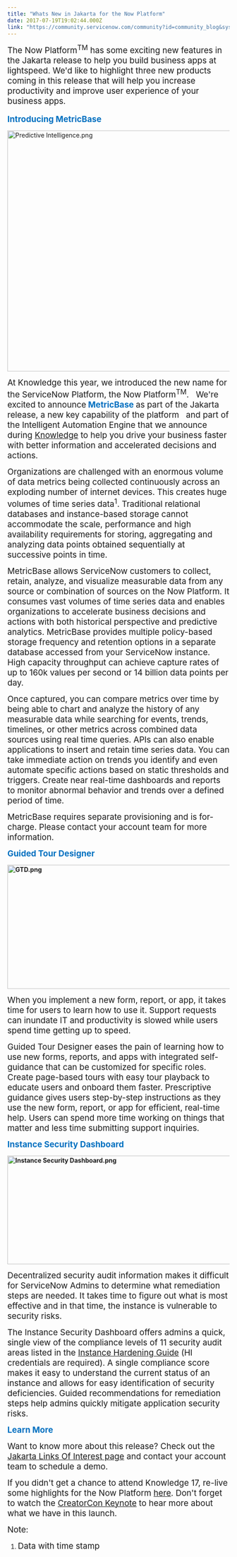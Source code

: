 ```yaml
---
title: "Whats New in Jakarta for the Now Platform"
date: 2017-07-19T19:02:44.000Z
link: "https://community.servicenow.com/community?id=community_blog&sys_id=ad3e6e6ddbd0dbc01dcaf3231f961956"
---
```

<p><span style="font-size: 14.0pt;">The Now Platform<sup>TM</sup> has some exciting new features in the Jakarta release to help you build business apps at lightspeed. We'd like to highlight three new products coming in this release that will help you increase productivity and improve user experience of your business apps.</span></p><p></p><p><span style="color: #0070c0; font-size: 14.0pt;"><strong>Introducing MetricBase<sup><br/></sup></strong></span></p><p><img   alt="Predictive Intelligence.png" class="image-1 jive-image" src="c70ad5cadb5c97049c9ffb651f9619fa.iix" style="width: 620px; height: 546px;"/></p><p><span style="font-size: 14.0pt;">At Knowledge this year, we introduced the new name for the ServiceNow Platform, the Now Platform<sup>TM</sup>.   We're excited to announce<span style="color: #0070c0;"><strong> MetricBase </strong></span>as part of the Jakarta release, a new key capability of the platform   and part of the Intelligent Automation Engine that we announce during <a title="nowledge.servicenow.com/video-library.html?tab=busapp" href="https://knowledge.servicenow.com/video-library.html?tab=busapp">Knowledge</a> to help you drive your business faster with better information and accelerated decisions and actions. </span></p><p></p><p><span style="font-size: 14.0pt;">Organizations are challenged with an enormous volume of data metrics being collected continuously across an exploding number of internet devices. This creates huge volumes of time series data<sup>1</sup>. Traditional relational databases and instance-based storage cannot accommodate the scale, performance and high availability requirements for storing, aggregating and analyzing data points obtained sequentially at successive points in time.</span></p><p><span style="font-size: 14.0pt;">MetricBase allows ServiceNow customers to collect, retain, analyze, and visualize measurable data from any source or combination of sources on the Now Platform. It consumes vast volumes of time series data and enables organizations to accelerate business decisions and actions with both historical perspective and predictive analytics. </span><span style="font-size: 14.0pt;">MetricBase provides multiple policy-based storage frequency and retention options in a separate database accessed from your ServiceNow instance. High capacity throughput can achieve capture rates of up to 160k values per second or 14 billion data points per day.</span></p><p></p><p><span style="font-size: 14.0pt;">Once captured, you can compare metrics over time by being able to chart and analyze the history of any measurable data while searching for events, trends, timelines, or other metrics across combined data sources using real time queries. APIs can also enable applications to insert and retain time series data. You can take immediate action on trends you identify and even automate specific actions based on static thresholds and triggers. Create near real-time dashboards and reports to monitor abnormal behavior and trends over a defined period of time. </span></p><p><span style="font-size: 14.0pt;">MetricBase requires separate provisioning and is for-charge. Please contact your account team for more information.   </span></p><p></p><p><span style="color: #0070c0; font-size: 14.0pt;"><strong>Guided Tour Designer</strong></span></p><p><strong> <img   alt="GTD.png" class="image-2 jive-image" src="b4493002db1097049c9ffb651f9619b9.iix" style="width: 620px; height: 281px;"/></strong></p><p><span style="font-size: 14.0pt;">When you implement a new form, report, or app, it takes time for users to learn how to use it. Support requests can inundate IT and productivity is slowed while users spend time getting up to speed.</span></p><p></p><p><span style="font-size: 14.0pt;">Guided Tour Designer eases the pain of learning how to use new forms, reports, and apps with integrated self-guidance that can be customized for specific roles. Create page-based tours with easy tour playback to educate users and onboard them faster. Prescriptive guidance gives users step-by-step instructions as they use the new form, report, or app for efficient, real-time help. Users can spend more time working on things that matter and less time submitting support inquiries.</span></p><p></p><p><span style="color: #0070c0; font-size: 14.0pt;"><strong>Instance Security Dashboard</strong></span></p><p><strong> <img   alt="Instance Security Dashboard.png" class="image-3 jive-image" src="15961006db989704ed6af3231f961945.iix" style="width: 620px; height: 246px;"/></strong></p><p><span style="font-size: 14.0pt;">Decentralized security audit information makes it difficult for ServiceNow Admins to determine what remediation steps are needed. It takes time to figure out what is most effective and in that time, the instance is vulnerable to security risks. </span></p><p></p><p><span style="font-size: 14.0pt;">The Instance Security Dashboard offers admins a quick, single view of the compliance levels of 11 security audit areas listed in the <a title="i.service-now.com/kb_view.do?sysparm_article=KB0550654" href="https://hi.service-now.com/kb_view.do?sysparm_article=KB0550654">Instance Hardening Guide</a> (HI credentials are required). A single compliance score makes it easy to understand the current status of an instance and allows for easy identification of security deficiencies. Guided recommendations for remediation steps help admins quickly mitigate application security risks.</span></p><p></p><p><span style="color: #0070c0; font-size: 14.0pt;"><strong>Learn More</strong></span></p><p></p><p><span style="font-size: 14.0pt;">Want to know more about this release? Check out the <a title="" _jive_internal="true" href="/community?id=community_blog&sys_id=bdbdaaa9dbd0dbc01dcaf3231f961960">Jakarta Links Of Interest page</a> and contact your account team to schedule a demo.</span></p><p></p><p><span style="font-size: 14.0pt;">If you didn't get a chance to attend Knowledge 17, re-live some highlights for the Now Platform </span><a href="https://knowledge.servicenow.com/video-library.html?tab=busapp"><span style="font-size: 14.0pt;">here</span></a><span style="font-size: 14.0pt;">. Don't forget to watch the </span><a href="https://knowledge.servicenow.com/video-library.html"><span style="font-size: 14.0pt;">CreatorCon Keynote</span></a><span style="font-size: 14.0pt;"> to hear more about what we have in this launch.   </span></p><p></p><p><span style="font-size: 14.0pt;">Note:</span></p><ol style="list-style-type: decimal;"><li><span style="font-size: 14.0pt;">Data with time stamp</span></li></ol>